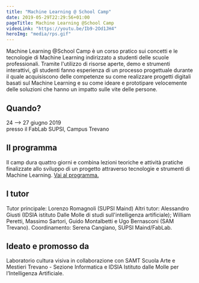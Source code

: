 ```yaml
---
title: "Machine Learning @ School Camp"
date: 2019-05-29T22:29:56+01:00
pageTitle: Machine Learning @School Camp
videoLink: "https://youtu.be/Ib9-2Od1JH4"
heroImg: "media/rps.gif"
---
```



Machine Learning @School Camp è un corso pratico sui concetti e le tecnologie di Machine Learning indirizzato a studenti delle scuole professionali. Tramite l'utilizzo di risorse aperte, demo e strumenti interattivi, gli studenti fanno esperienza di un processo progettuale durante il quale acquisiscono delle competenze su come realizzare progetti digitali basati sul Machine Learning e su come ideare e prototipare velocemente delle soluzioni che hanno un impatto sulle vite delle persone.

## Quando?
24 ⟶ 27 giugno 2019 <br>
presso il FabLab SUPSI, Campus Trevano

## Il programma
Il camp dura quattro giorni e combina lezioni teoriche e attività pratiche finalizzate allo sviluppo di un progetto attraverso tecnologie e strumenti di Machine Learning. 
[Vai al programma.](posts/programma)

## I tutor
Tutor principale: Lorenzo Romagnoli (SUPSI Maind)
Altri tutor: Alessandro Giusti (IDSIA istituto Dalle Molle di studi sull'intelligenza artificiale); William Peretti, Massimo Sartori, Guido Montalbetti e Ugo Bernasconi (SAM Trevano).
Coordinamento: Serena Cangiano, SUPSI Maind/FabLab.  

## Ideato e promosso da
Laboratorio cultura visiva in collaborazione con SAMT Scuola Arte e Mestieri Trevano - Sezione Informatica e IDSIA Istituto dalle Molle per l’Intelligenza Artificiale. 












